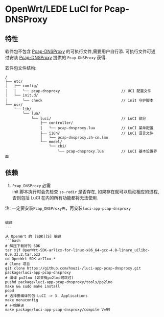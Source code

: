 OpenWrt/LEDE LuCI for Pcap-DNSProxy
===

特性
---

软件包不包含 [Pcap-DNSProxy][L] 的可执行文件,需要用户自行添.
可执行文件可通过安装 [Pcap-DNSProxy][O] 提供的 `Pcap-DNSProxy` 获得.  

软件包文件结构:
```
/
├── etc/
│   ├── config/
│   │   └── pcap-dnsproxy                            // UCI 配置文件
│   └── init.d/
│       └── check                                    // init 守护脚本
└── usr/
    └── lib/
        └── lua/
            └── luci/                                // LuCI 部分
                ├── controller/
                │   └── pcap-dnsproxy.lua            // LuCI 菜单配置
                ├── i18n/                            // LuCI 语言文件
                │   └── pcap-dnsproxy.zh-cn.lmo
                └── model/
                    └── cbi/
                        └── pcap-dnsproxy.lua        // LuCI 基本设置界面
```

依赖
---

 1. `Pcap_DNSProxy` 必需  
    init 脚本执行时会先检查 `ss-redir` 是否存在,
    如果存在就可以启动相应的进程,
    否则包括 LuCI 在内的所有功能都将无法使用.

注: 一定要安装`Pcap_DNSProxy先`，再安装`luci-app-pcap-dnsproxy`
```

编译
---

从 OpenWrt 的 [SDK][S] 编译  
```bash
# 解压下载好的 SDK
tar xjf OpenWrt-SDK-ar71xx-for-linux-x86_64-gcc-4.8-linaro_uClibc-0.9.33.2.tar.bz2
cd OpenWrt-SDK-ar71xx-*
# Clone 项目
git clone https://github.com/houzi-/luci-app-pcap-dnsproxy.git package/luci-app-pcap-dnsproxy
# 编译 po2lmo (如果有po2lmo可跳过)
pushd package/luci-app-pcap-dnsproxy/tools/po2lmo
make && sudo make install
popd
# 选择要编译的包 LuCI -> 3. Applications
make menuconfig
# 开始编译
make package/luci-app-pcap-dnsproxy/compile V=99
```


  [L]: https://github.com/shadowsocks/shadowsocks-libev
  [O]: https://github.com/wongsyrone/openwrt-Pcap_DNSProxy
  [S]: http://wiki.openwrt.org/doc/howto/obtain.firmware.sdk